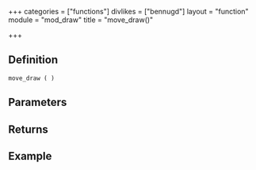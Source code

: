 +++
categories = ["functions"]
divlikes = ["bennugd"]
layout = "function"
module = "mod_draw"
title = "move_draw()"

+++

## Definition

    move_draw ( )

## Parameters

## Returns

## Example
